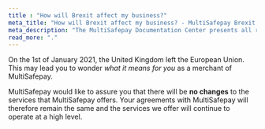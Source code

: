 ```yaml
---
title : "How will Brexit affect my business?"
meta_title: "How will Brexit affect my business? - MultiSafepay Brexit - MultiSafepay Docs"
meta_description: "The MultiSafepay Documentation Center presents all relevant information about our Plugins and API. You can also find support pages for payment methods, tools and general questions as well as the contact details of our Support and Integration Teams."
read_more: "."
---
```


On the 1st of January 2021, the United Kingdom left the European Union. This may lead you to wonder _what it means for you_ as a merchant of MultiSafepay.

MultiSafepay would like to assure you that there will be __no changes__ to the services that MultiSafepay offers. Your agreements with MultiSafepay will therefore remain the same and the services we offer will continue to operate at a high level.
